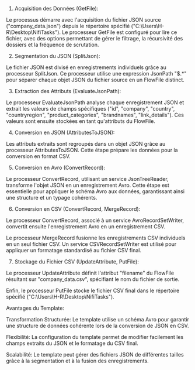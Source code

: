 1. Acquisition des Données (GetFile):

Le processus démarre avec l'acquisition du fichier JSON source ("company_data.json") depuis le répertoire spécifié ("C:\Users\H-R\Desktop\NifiTasks"). Le processeur GetFile est configuré pour lire ce fichier, avec des options permettant de gérer le filtrage, la récursivité des dossiers et la fréquence de scrutation.

2. Segmentation du JSON (SplitJson):

Le fichier JSON est divisé en enregistrements individuels grâce au processeur SplitJson. Ce processeur utilise une expression JsonPath "$.*" pour séparer chaque objet JSON du fichier source en un FlowFile distinct.

3. Extraction des Attributs (EvaluateJsonPath):

Le processeur EvaluateJsonPath analyse chaque enregistrement JSON et extrait les valeurs de champs spécifiques ("id", "company", "country", "countryregion", "product_categories", "brandnames", "link_details"). Ces valeurs sont ensuite stockées en tant qu'attributs du FlowFile.

4. Conversion en JSON (AttributesToJSON):

Les attributs extraits sont regroupés dans un objet JSON grâce au processeur AttributesToJSON. Cette étape prépare les données pour la conversion en format CSV.

5. Conversion en Avro (ConvertRecord):

Le processeur ConvertRecord, utilisant un service JsonTreeReader, transforme l'objet JSON en un enregistrement Avro. Cette étape est essentielle pour appliquer le schéma Avro aux données, garantissant ainsi une structure et un typage cohérents.

6. Conversion en CSV (ConvertRecord, MergeRecord):

Le processeur ConvertRecord, associé à un service AvroRecordSetWriter, convertit ensuite l'enregistrement Avro en un enregistrement CSV.

Le processeur MergeRecord fusionne les enregistrements CSV individuels en un seul fichier CSV. Un service CSVRecordSetWriter est utilisé pour appliquer un formatage standardisé au fichier CSV final.

7. Stockage du Fichier CSV (UpdateAttribute, PutFile):

Le processeur UpdateAttribute définit l'attribut "filename" du FlowFile résultant sur "company_data.csv", spécifiant le nom du fichier de sortie.

Enfin, le processeur PutFile stocke le fichier CSV final dans le répertoire spécifié ("C:\Users\H-R\Desktop\NifiTasks").

Avantages du Template:

Transformation Structurée: Le template utilise un schéma Avro pour garantir une structure de données cohérente lors de la conversion de JSON en CSV.

Flexibilité: La configuration du template permet de modifier facilement les champs extraits du JSON et le formatage du CSV final.

Scalabilité: Le template peut gérer des fichiers JSON de différentes tailles grâce à la segmentation et à la fusion des enregistrements.
